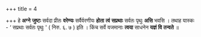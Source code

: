 +++
title = 4

+++
हे **अग्ने** **जुष्टः** सर्वदा प्रीतः **वरेण्यः** सर्वैर्वरणीयः **होता** **त्वं** **सप्रथाः** सर्वतः पृथुः **असि** भवसि । तथाह यास्कः - ‘ सप्रथाः सर्वतः पृथुः ' ( निरु. ६. ७ ) इति । किंच सर्वे यजमानाः **त्वया** साधनेन **यज्ञं** **वि** **तन्वते** ॥